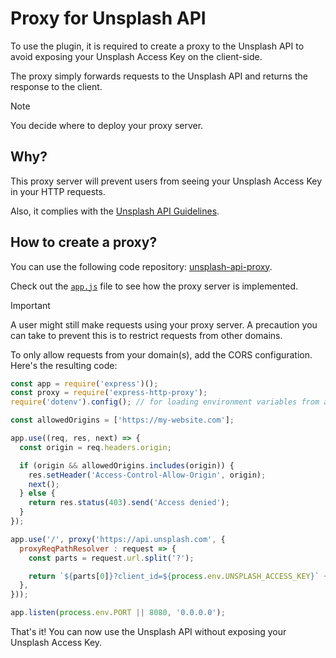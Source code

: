 # Proxy for Unsplash API

To use the plugin, it is required to create a proxy to the Unsplash API to avoid exposing your Unsplash Access Key on the client-side.

The proxy simply forwards requests to the Unsplash API and returns the response to the client.

> [!NOTE]
> You decide where to deploy your proxy server.

## Why?

This proxy server will prevent users from seeing your Unsplash Access Key in your HTTP requests.

Also, it complies with the [Unsplash API Guidelines](https://help.unsplash.com/en/articles/2511245-unsplash-api-guidelines).

## How to create a proxy?

You can use the following code repository: [unsplash-api-proxy](https://github.com/ayltai/unsplash-api-proxy).

Check out the [`app.js`](https://github.com/ayltai/unsplash-api-proxy/blob/master/app.js) file to see how the proxy server is implemented.

> [!IMPORTANT]
> A user might still make requests using your proxy server.
> A precaution you can take to prevent this is to restrict requests from other domains.

To only allow requests from your domain(s), add the CORS configuration. Here's the resulting code:

```javascript
const app = require('express')();
const proxy = require('express-http-proxy');
require('dotenv').config(); // for loading environment variables from a .env file

const allowedOrigins = ['https://my-website.com'];

app.use((req, res, next) => {
  const origin = req.headers.origin;

  if (origin && allowedOrigins.includes(origin)) {
    res.setHeader('Access-Control-Allow-Origin', origin);
    next();
  } else {
    return res.status(403).send('Access denied');
  }
});

app.use('/', proxy('https://api.unsplash.com', {
  proxyReqPathResolver : request => {
    const parts = request.url.split('?');

    return `${parts[0]}?client_id=${process.env.UNSPLASH_ACCESS_KEY}` + (parts.length ? `&${parts[1]}` : '');
  },
}));

app.listen(process.env.PORT || 8080, '0.0.0.0');
```

That's it! You can now use the Unsplash API without exposing your Unsplash Access Key.
